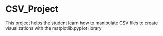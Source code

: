 # CSV_Project

This project helps the student learn how to manipulate CSV files to create visualizations with the matplotlib.pyplot library
